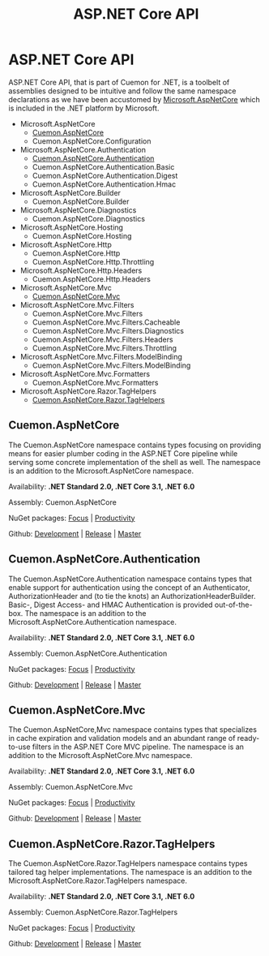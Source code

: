 ﻿---
uid: aspnet-md
title: ASP.NET Core API
---
# ASP.NET Core API

ASP.NET Core API, that is part of Cuemon for .NET, is a toolbelt of assemblies designed to be intuitive and follow the same namespace declarations as we have been accustomed by [Microsoft.AspNetCore](https://docs.microsoft.com/en-us/dotnet/api/?view=aspnetcore-5.0) which is included in the .NET platform by Microsoft.

+ Microsoft.AspNetCore
  + [Cuemon.AspNetCore](#cuemonaspnetcore)
  + Cuemon.AspNetCore.Configuration
+ Microsoft.AspNetCore.Authentication
  + [Cuemon.AspNetCore.Authentication](#cuemonaspnetcoreauthentication)
  + Cuemon.AspNetCore.Authentication.Basic
  + Cuemon.AspNetCore.Authentication.Digest
  + Cuemon.AspNetCore.Authentication.Hmac
+ Microsoft.AspNetCore.Builder
  + Cuemon.AspNetCore.Builder
+ Microsoft.AspNetCore.Diagnostics
  + Cuemon.AspNetCore.Diagnostics
+ Microsoft.AspNetCore.Hosting
  + Cuemon.AspNetCore.Hosting
+ Microsoft.AspNetCore.Http
  + Cuemon.AspNetCore.Http
  + Cuemon.AspNetCore.Http.Throttling
+ Microsoft.AspNetCore.Http.Headers
  + Cuemon.AspNetCore.Http.Headers
+ Microsoft.AspNetCore.Mvc
  + [Cuemon.AspNetCore.Mvc](#cuemonaspnetcoremvc)
+ Microsoft.AspNetCore.Mvc.Filters
  + Cuemon.AspNetCore.Mvc.Filters
  + Cuemon.AspNetCore.Mvc.Filters.Cacheable
  + Cuemon.AspNetCore.Mvc.Filters.Diagnostics
  + Cuemon.AspNetCore.Mvc.Filters.Headers
  + Cuemon.AspNetCore.Mvc.Filters.Throttling
+ Microsoft.AspNetCore.Mvc.Filters.ModelBinding
  + Cuemon.AspNetCore.Mvc.Filters.ModelBinding
+ Microsoft.AspNetCore.Mvc.Formatters
  + Cuemon.AspNetCore.Mvc.Formatters
+ Microsoft.AspNetCore.Razor.TagHelpers
  + [Cuemon.AspNetCore.Razor.TagHelpers](#cuemonaspnetcorerazortaghelpers)

## Cuemon.AspNetCore

The Cuemon.AspNetCore namespace contains types focusing on providing means for easier plumber coding in the ASP.NET Core pipeline while serving some concrete implementation of the shell as well. The namespace is an addition to the Microsoft.AspNetCore namespace.

Availability: **.NET Standard 2.0, .NET Core 3.1, .NET 6.0**

Assembly: Cuemon.AspNetCore

NuGet packages: [Focus](https://www.nuget.org/packages/Cuemon.AspNetCore) | [Productivity](https://www.nuget.org/packages/Cuemon.AspNetCore.App)

Github: [Development](https://github.com/gimlichael/Cuemon/tree/development/src/Cuemon.AspNetCore) | [Release](https://github.com/gimlichael/Cuemon/tree/release/src/Cuemon.AspNetCore) | [Master](https://github.com/gimlichael/Cuemon/tree/master/src/Cuemon.AspNetCore)

## Cuemon.AspNetCore.Authentication

The Cuemon.AspNetCore.Authentication namespace contains types that enable support for authentication using the concept of an Authenticator, AuthorizationHeader and (to tie the knots) an AuthorizationHeaderBuilder. Basic-, Digest Access- and HMAC Authentication is provided out-of-the-box. The namespace is an addition to the Microsoft.AspNetCore.Authentication namespace.

Availability: **.NET Standard 2.0, .NET Core 3.1, .NET 6.0**

Assembly: Cuemon.AspNetCore.Authentication

NuGet packages: [Focus](https://www.nuget.org/packages/Cuemon.AspNetCore.Authentication) | [Productivity](https://www.nuget.org/packages/Cuemon.AspNetCore.App)

Github: [Development](https://github.com/gimlichael/Cuemon/tree/development/src/Cuemon.AspNetCore.Authentication) | [Release](https://github.com/gimlichael/Cuemon/tree/release/src/Cuemon.AspNetCore.Authentication) | [Master](https://github.com/gimlichael/Cuemon/tree/master/src/Cuemon.AspNetCore.Authentication)

## Cuemon.AspNetCore.Mvc

The Cuemon.AspNetCore,Mvc namespace contains types that specializes in cache expiration and validation models and an abundant range of ready-to-use filters in the ASP.NET Core MVC pipeline. The namespace is an addition to the Microsoft.AspNetCore.Mvc namespace.

Availability: **.NET Standard 2.0, .NET Core 3.1, .NET 6.0**

Assembly: Cuemon.AspNetCore.Mvc

NuGet packages: [Focus](https://www.nuget.org/packages/Cuemon.AspNetCore.Mvc) | [Productivity](https://www.nuget.org/packages/Cuemon.AspNetCore.App)

Github: [Development](https://github.com/gimlichael/Cuemon/tree/development/src/Cuemon.AspNetCore.Mvc) | [Release](https://github.com/gimlichael/Cuemon/tree/release/src/Cuemon.AspNetCore.Mvc) | [Master](https://github.com/gimlichael/Cuemon/tree/master/src/Cuemon.AspNetCore.Mvc)

## Cuemon.AspNetCore.Razor.TagHelpers

The Cuemon.AspNetCore.Razor.TagHelpers namespace contains types tailored tag helper implementations. The namespace is an addition to the Microsoft.AspNetCore.Razor.TagHelpers namespace.

Availability: **.NET Standard 2.0, .NET Core 3.1, .NET 6.0**

Assembly: Cuemon.AspNetCore.Razor.TagHelpers

NuGet packages: [Focus](https://www.nuget.org/packages/Cuemon.AspNetCore.Razor.TagHelpers) | [Productivity](https://www.nuget.org/packages/Cuemon.AspNetCore.App)

Github: [Development](https://github.com/gimlichael/Cuemon/tree/development/src/Cuemon.AspNetCore.Razor.TagHelpers) | [Release](https://github.com/gimlichael/Cuemon/tree/release/src/Cuemon.AspNetCore.Razor.TagHelpers) | [Master](https://github.com/gimlichael/Cuemon/tree/master/src/Cuemon.AspNetCore.Razor.TagHelpers)